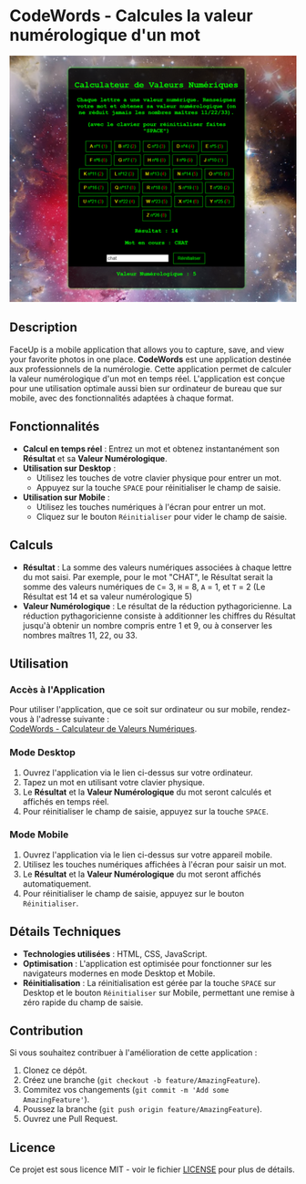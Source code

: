 # CodeWords - Calcules la valeur numérologique d'un mot
![Aperçu de CodeWords](codewords.png)
## Description
FaceUp is a mobile application that allows you to capture, save, and view your favorite photos in one place.
**CodeWords** est une application destinée aux professionnels de la numérologie. Cette application permet de calculer la valeur numérologique d'un mot en temps réel. L'application est conçue pour une utilisation optimale aussi bien sur ordinateur de bureau que sur mobile, avec des fonctionnalités adaptées à chaque format.

## Fonctionnalités

- **Calcul en temps réel** : Entrez un mot et obtenez instantanément son **Résultat** et sa **Valeur Numérologique**.
- **Utilisation sur Desktop** :
  - Utilisez les touches de votre clavier physique pour entrer un mot.
  - Appuyez sur la touche `SPACE` pour réinitialiser le champ de saisie.
- **Utilisation sur Mobile** :
  - Utilisez les touches numériques à l'écran pour entrer un mot.
  - Cliquez sur le bouton `Réinitialiser` pour vider le champ de saisie.

## Calculs

- **Résultat** : La somme des valeurs numériques associées à chaque lettre du mot saisi. Par exemple, pour le mot "CHAT", le Résultat serait la somme des valeurs numériques de `C`= 3, `H` = 8, `A` = 1, et `T` = 2 (Le Résultat est 14 et sa valeur numérologique 5)
- **Valeur Numérologique** : Le résultat de la réduction pythagoricienne. La réduction pythagoricienne consiste à additionner les chiffres du Résultat jusqu'à obtenir un nombre compris entre 1 et 9, ou à conserver les nombres maîtres 11, 22, ou 33. 

## Utilisation

### Accès à l'Application

Pour utiliser l'application, que ce soit sur ordinateur ou sur mobile, rendez-vous à l'adresse suivante :  
[CodeWords - Calculateur de Valeurs Numériques](https://syu99.github.io/codeWords/).

### Mode Desktop

1. Ouvrez l'application via le lien ci-dessus sur votre ordinateur.
2. Tapez un mot en utilisant votre clavier physique.
3. Le **Résultat** et la **Valeur Numérologique** du mot seront calculés et affichés en temps réel.
4. Pour réinitialiser le champ de saisie, appuyez sur la touche `SPACE`.

### Mode Mobile

1. Ouvrez l'application via le lien ci-dessus sur votre appareil mobile.
2. Utilisez les touches numériques affichées à l'écran pour saisir un mot.
3. Le **Résultat** et la **Valeur Numérologique** du mot seront affichés automatiquement.
4. Pour réinitialiser le champ de saisie, appuyez sur le bouton `Réinitialiser`.

## Détails Techniques

- **Technologies utilisées** : HTML, CSS, JavaScript.
- **Optimisation** : L'application est optimisée pour fonctionner sur les navigateurs modernes en mode Desktop et Mobile.
- **Réinitialisation** : La réinitialisation est gérée par la touche `SPACE` sur Desktop et le bouton `Réinitialiser` sur Mobile, permettant une remise à zéro rapide du champ de saisie.

## Contribution

Si vous souhaitez contribuer à l'amélioration de cette application :

1. Clonez ce dépôt.
2. Créez une branche (`git checkout -b feature/AmazingFeature`).
3. Commitez vos changements (`git commit -m 'Add some AmazingFeature'`).
4. Poussez la branche (`git push origin feature/AmazingFeature`).
5. Ouvrez une Pull Request.

## Licence

Ce projet est sous licence MIT - voir le fichier [LICENSE](LICENSE) pour plus de détails.
